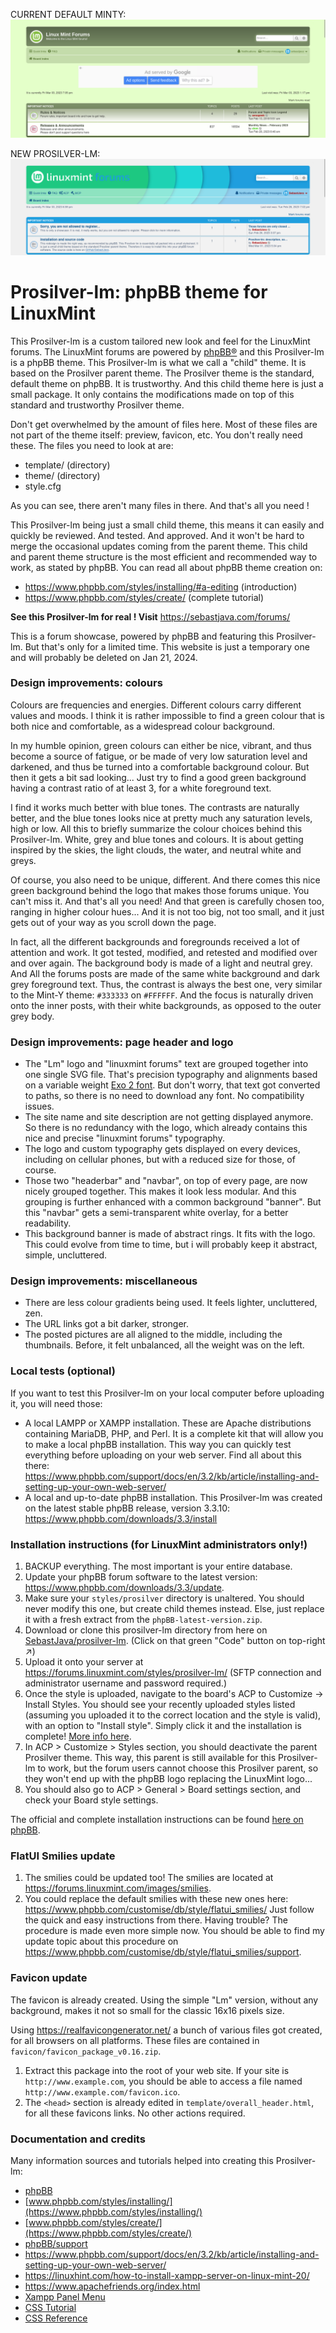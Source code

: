 CURRENT DEFAULT MINTY:
![preview](preview/Minty-1280px-compare.png)

NEW PROSILVER-LM:
![preview](preview/Prosilver-lm-1280px-compare.png)

# Prosilver-lm: phpBB theme for LinuxMint

This Prosilver-lm is a custom tailored new look and feel for the LinuxMint forums. The LinuxMint forums are powered by [phpBB®](https://www.phpbb.com/) and this Prosilver-lm is a phpBB theme. This Prosilver-lm is what we call a "child" theme. It is based on the Prosilver parent theme. The Prosilver theme is the standard, default theme on phpBB. It is trustworthy. And this child theme here is just a small package. It only contains the modifications made on top of this standard and trustworthy Prosilver theme.

Don't get overwhelmed by the amount of files here. Most of these files are not part of the theme itself: preview, favicon, etc. You don't really need these. The files you need to look at are:

* template/ (directory)
* theme/ (directory)
* style.cfg

As you can see, there aren't many files in there. And that's all you need !

This Prosilver-lm being just a small child theme, this means it can easily and quickly be reviewed. And tested. And approved. And it won't be hard to merge the occasional updates coming from the parent theme. This child and parent theme structure is the most efficient and recommended way to work, as stated by phpBB. You can read all about phpBB theme creation on:

* https://www.phpbb.com/styles/installing/#a-editing (introduction)
* https://www.phpbb.com/styles/create/ (complete tutorial)

**See this Prosilver-lm for real ! Visit** https://sebastjava.com/forums/  

This is a forum showcase, powered by phpBB and featuring this Prosilver-lm. But that's only for a limited time. This website is just a temporary one and will probably be deleted on Jan 21, 2024.

### Design improvements: colours

Colours are frequencies and energies. Different colours carry different values and moods. I think it is rather impossible to find a green colour that is both nice and comfortable, as a widespread colour background.

In my humble opinion, green colours can either be nice, vibrant, and thus become a source of fatigue, or be made of very low saturation level and darkened, and thus be turned into a comfortable background colour. But then it gets a bit sad looking... Just try to find a good green background having a  contrast ratio of at least 3, for a white foreground text.

I find it works much better with blue tones. The contrasts are naturally better, and the blue tones looks nice at pretty much any saturation levels, high or low. All this to briefly summarize the colour choices behind this Prosilver-lm. White, grey and blue tones and colours. It is about getting inspired by the skies, the light clouds, the water, and neutral white and greys.

Of course, you also need to be unique, different. And there comes this nice green background behind the logo that makes those forums unique. You can't miss it. And that's all you need! And that green is carefully chosen too, ranging in higher colour hues... And it is not too big, not too small, and it just gets out of your way as you scroll down the page.

In fact, all the different backgrounds and foregrounds received a lot of attention and work. It got tested, modified, and retested and modified over and over again. The background body is made of a light and neutral grey. And All the forums posts are made of the same white background and dark grey foreground text. Thus, the contrast is always the best one, very similar to the Mint-Y theme: `#333333` on `#FFFFFF`. And the focus is naturally driven onto the inner posts, with their white backgrounds, as opposed to the outer grey body.

### Design improvements: page header and logo

* The "Lm" logo and "linuxmint forums" text are grouped together into one single SVG file. That's precision typography and alignments based on a variable weight [Exo 2 font](https://fonts.google.com/specimen/Exo+2?query=exo&vfonly=true). But don't worry, that text got converted to paths, so there is no need to download any font. No compatibility issues.
* The site name and site description are not getting displayed anymore. So there is no redundancy with the logo, which already contains this nice and precise "linuxmint forums" typography.
* The logo and custom typography gets displayed on every devices, including on cellular phones, but with a reduced size for those, of course.
* Those two "headerbar" and "navbar", on top of every page, are now nicely grouped together. This makes it look less modular. And this grouping is further enhanced with a common background "banner". But this "navbar" gets a semi-transparent white overlay, for a better readability.
* This background banner is made of abstract rings. It fits with the logo. This could evolve from time to time, but i will probably keep it abstract, simple, uncluttered.

### Design improvements: miscellaneous

* There are less colour gradients being used. It feels lighter, uncluttered, zen.
* The URL links got a bit darker, stronger.
* The posted pictures are all aligned to the middle, including the thumbnails. Before, it felt unbalanced, all the weight was on the left.

### Local tests (optional)

If you want to test this Prosilver-lm on your local computer before uploading it, you will need those:

* A local LAMPP or XAMPP installation. These are Apache distributions containing MariaDB, PHP, and Perl. It is a complete kit that will allow you to make a local phpBB installation. This way you can quickly test everything before uploading on your web server. Find all about this there: https://www.phpbb.com/support/docs/en/3.2/kb/article/installing-and-setting-up-your-own-web-server/
* A local and up-to-date phpBB installation. This Prosilver-lm was created on the latest stable phpBB release, version 3.3.10: https://www.phpbb.com/downloads/3.3/install

### Installation instructions (for LinuxMint administrators only!)

1. BACKUP everything. The most important is your entire database.
1. Update your phpBB forum software to the latest version: https://www.phpbb.com/downloads/3.3/update.
1. Make sure your `styles/prosilver` directory is unaltered. You should never modify this one, but create child themes instead. Else, just replace it with a fresh extract from the `phpBB-latest-version.zip`.
1. Download or clone this prosilver-lm directory from here on [SebastJava/prosilver-lm](https://github.com/SebastJava/prosilver-lm). (Click on that green "Code" button on top-right ↗)
1. Upload it onto your server at https://forums.linuxmint.com/styles/prosilver-lm/ (SFTP connection and administrator username and password required.)
1. Once the style is uploaded, navigate to the board's ACP to Customize -> Install Styles. You should see your recently uploaded styles listed (assuming you uploaded it to the correct location and the style is valid), with an option to "Install style". Simply click it and the installation is complete! [More info here](https://www.phpbb.com/styles/installing/).
1. In ACP > Customize > Styles section, you should deactivate the parent Prosilver theme. This way, this parent is still available for this Prosilver-lm to work, but the forum users cannot choose this Prosilver parent, so they won't end up with the phpBB logo replacing the LinuxMint logo...
1. You should also go to ACP > General > Board settings section, and check your Board style settings.

The official and complete installation instructions can be found [here on phpBB](https://www.phpbb.com/styles/installing/).

### FlatUI Smilies update

1. The smilies could be updated too! The smilies are located at https://forums.linuxmint.com/images/smilies.
2. You could replace the default smilies with these new ones here: https://www.phpbb.com/customise/db/style/flatui_smilies/ Just follow the quick and easy instructions from there. Having trouble? The procedure is made even more simple now. You should be able to find my update topic about this procedure on https://www.phpbb.com/customise/db/style/flatui_smilies/support.

### Favicon update
The favicon is already created. Using the simple "Lm" version, without any background, makes it not so small for the classic 16x16 pixels size.  

Using https://realfavicongenerator.net/ a bunch of various files got created, for all browsers on all platforms. These files are contained in `favicon/favicon_package_v0.16.zip`.  

1. Extract this package into the root of your web site. If your site is `http://www.example.com`, you should be able to access a file named `http://www.example.com/favicon.ico`.
1. The `<head>` section is already edited in `template/overall_header.html`, for all these favicons links. No other actions required.

### Documentation and credits
Many information sources and tutorials helped into creating this Prosilver-lm:

* [phpBB](https://www.phpbb.com)
* [www.phpbb.com/styles/installing/](https://www.phpbb.com/styles/installing/)
* [www.phpbb.com/styles/create/](https://www.phpbb.com/styles/create/)
* [phpBB/support](https://www.phpbb.com/support/docs/en/3.3/kb/)
* https://www.phpbb.com/support/docs/en/3.2/kb/article/installing-and-setting-up-your-own-web-server/
* https://linuxhint.com/how-to-install-xampp-server-on-linux-mint-20/
* https://www.apachefriends.org/index.html
* [Xampp Panel Menu](https://cinnamon-spices.linuxmint.com/applets/view/146)
* [CSS Tutorial](https://www.w3schools.com/css/default.asp)
* [CSS Reference](https://www.w3schools.com/cssref/index.php)